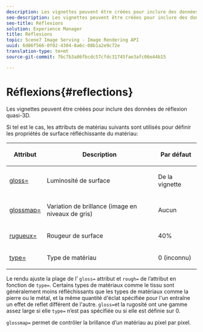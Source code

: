 ```yaml
---
description: Les vignettes peuvent être créées pour inclure des données de réflexion quasi-3D.
seo-description: Les vignettes peuvent être créées pour inclure des données de réflexion quasi-3D.
seo-title: Réflexions
solution: Experience Manager
title: Réflexions
topic: Scene7 Image Serving - Image Rendering API
uuid: 6d86f566-0f02-4304-8a6c-08b1a2e9c72e
translation-type: tm+mt
source-git-commit: 7bc7b3a86fbcdc57cfdc31745fae3afc06e44b15

---
```



# Réflexions{#reflections}

Les vignettes peuvent être créées pour inclure des données de réflexion quasi-3D.

Si tel est le cas, les attributs de matériau suivants sont utilisés pour définir les propriétés de surface réfléchissante du matériau:

<table id="table_8769C726A17E412FB41F7CB87690B1FE"> 
 <thead> 
  <tr> 
   <th class="entry"> <p>Attribut </p> </th> 
   <th class="entry"> <p>Description </p> </th> 
   <th class="entry"> <p>Par défaut </p> </th> 
  </tr> 
 </thead>
 <tbody> 
  <tr> 
   <td> <p><a href="../../../../../../ir-api/http-protocol/image-rendering-api-ref/c-ir-http-protocol-ref/c-ir-http-protocol-command-reference/r-ir-http-gloss.md#reference-325aef2ee51e4e1584a06047427340ca" type="reference" format="dita" scope="local"> <span class="codeph"> gloss=</span></a> </p> </td> 
   <td> <p>Luminosité de surface </p> </td> 
   <td> <p>De la vignette </p> </td> 
  </tr> 
  <tr> 
   <td> <p> <a href="../../../../../../ir-api/http-protocol/image-rendering-api-ref/c-ir-http-protocol-ref/c-ir-http-protocol-command-reference/r-ir-glossmap.md#reference-99940148ae6a401482b2d03c68530f3a" type="reference" format="dita" scope="local"> <span class="codeph"> glossmap= </span></a> </p> </td> 
   <td> <p>Variation de brillance (image en niveaux de gris) </p> </td> 
   <td> <p>Aucun </p> </td> 
  </tr> 
  <tr> 
   <td> <p> <a href="../../../../../../ir-api/http-protocol/image-rendering-api-ref/c-ir-http-protocol-ref/c-ir-http-protocol-command-reference/r-ir-rough.md#reference-00add846b09f4dc39420bda1ca414180" type="reference" format="dita" scope="local"> <span class="codeph"> rugueux= </span></a> </p> </td> 
   <td> <p>Rougeur de surface </p> </td> 
   <td> <p>40% </p> </td> 
  </tr> 
  <tr> 
   <td> <p> <a href="../../../../../../ir-api/http-protocol/image-rendering-api-ref/c-ir-http-protocol-ref/c-ir-http-protocol-command-reference/r-ir-http-type.md#reference-128c7de89e2d46838019b560f3f84a35" type="reference" format="dita" scope="local"> <span class="codeph"> type=</span></a> </p> </td> 
   <td> <p>Type de matériau </p> </td> 
   <td> <p>0 (inconnu) </p> </td> 
  </tr> 
 </tbody> 
</table>

Le rendu ajuste la plage de l’ `gloss=` attribut et `rough=` de l’attribut en fonction de `type=`. Certains types de matériaux comme le tissu sont généralement moins réfléchissants que les types de matériaux comme la pierre ou le métal, et la même quantité d&#39;éclat spécifiée pour l&#39;un entraîne un effet de reflet différent de l&#39;autre. `gloss=`et la rugosité ont une gamme assez large si elle `type=` n’est pas spécifiée ou si elle est définie sur 0.

`glossmap=` permet de contrôler la brillance d’un matériau au pixel par pixel.
